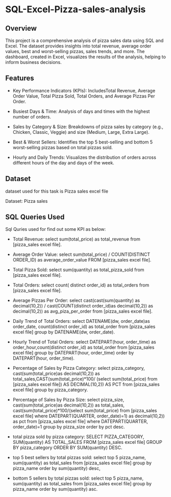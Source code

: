 # SQL-Excel-Pizza-sales-analysis

## Overview
This project is a comprehensive analysis of pizza sales data using SQL and Excel. The dataset provides insights into total revenue, average order values, best and worst-selling pizzas, sales trends, and more. The dashboard, created in Excel, visualizes the results of the analysis, helping to inform business decisions.

## Features
 - Key Performance Indicators (KPIs): IncludesTotal Revenue, Average Order Value, Total Pizza Sold, Total Orders, and Average Pizzas Per Order.
  
- Busiest Days & Time: Analysis of days and times with the highest number of orders.
  
- Sales by Category & Size: Breakdowns of pizza sales by category (e.g., Chicken, Classic, Veggie) and size (Medium, Large, Extra Large).
  
- Best & Worst Sellers: Identifies the top 5 best-selling and bottom 5 worst-selling pizzas based on total pizzas sold.
  
- Hourly and Daily Trends: Visualizes the distribution of orders across different hours of the day and days of the week.

## Dataset

dataset used for this task is Pizza sales excel file 

Dataset: Pizza sales

## SQL Queries Used
Sql Quries used for find out some KPI as below:

- Total Revenue: select sum(total_price) as total_revenue from [pizza_sales excel file].
 
-  Average Order Value: select sum(total_price) / COUNT(DISTINCT ORDER_ID) as average_order_value FROM [pizza_sales excel file].

-  Total Pizza Sold: select sum(quantity) as total_pizza_sold from [pizza_sales excel file].

- Total Orders: select count( distinct order_id) as total_orders from [pizza_sales excel file].

- Average Pizzas Per Order: select cast(cast(sum(quantity) as decimal(10,2)) / cast(COUNT(distinct order_id)as decimal(10,2)) as decimal(10,2)) as avg_piza_per_order from [pizza_sales excel file].

- Daily Trend of Total Orders: select DATENAME(dw, order_date)as order_date, count(distinct order_id) as total_order from [pizza_sales excel file] group by  DATENAME(dw, order_date).

- Hourly Trend of Total Orders: select DATEPART(hour, order_time) as order_hour,count(distinct order_id) as total_order from [pizza_sales excel file] group by DATEPART(hour, order_time) order by DATEPART(hour, order_time).

- Percentage of Sales by Pizza Category: select pizza_category, cast(sum(total_price)as decimal(10,2)) as total_sales,CAST(sum(total_price)*100/
 (select sum(total_price) from [pizza_sales excel file]) AS DECIMAL(10,2)) AS PCT
 from [pizza_sales excel file]  group by  pizza_category.

- Percentage of Sales by Pizza Size: select pizza_size, cast(sum(total_price)as decimal(10,2)) as total_sales, cast(sum(total_price)*100/(select sum(total_price) 
 from [pizza_sales excel file] where DATEPART(QUARTER, order_date)=1) as decimal(10,2)) as pct
from [pizza_sales excel file] where DATEPART(QUARTER, order_date)=1 group by  pizza_size 
order by pct desc.

- total pizza sold by pizza category: SELECT PIZZA_CATEGORY, SUM(quantity) AS TOTAL_SALES FROM [pizza_sales excel file] GROUP BY pizza_category ORDER BY SUM(quantity) DESC.

- top 5 best sellers by total pizzas sold: select top 5 pizza_name, sum(quantity) as total_sales from [pizza_sales excel file]
group by pizza_name order by sum(quantity) desc,

- bottom 5 sellers by total pizzas sold: select top 5 pizza_name, sum(quantity) as total_sales from [pizza_sales excel file]
group by pizza_name order by sum(quantity) asc.








